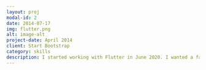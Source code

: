 ```yaml
---
layout: proj
modal-id: 2
date: 2014-07-17
img: flutter.png
alt: image-alt
project-date: April 2014
client: Start Bootstrap
category: skills
description: I started working with Flutter in June 2020. I wanted a fast and easy cross-platform option for my side projects.  
---
```

